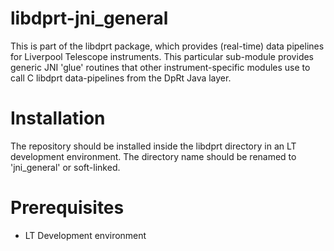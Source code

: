 # libdprt-jni_general

This is part of the libdprt package, which provides (real-time) data pipelines for Liverpool Telescope instruments.
This particular sub-module provides generic JNI 'glue' routines that other instrument-specific modules use to call C libdprt data-pipelines from the DpRt Java layer.

# Installation

The repository should be installed inside the libdprt directory in an LT development environment. The directory name should be renamed to 'jni_general' or soft-linked.

# Prerequisites

- LT Development environment

